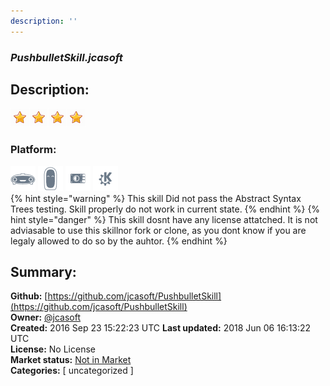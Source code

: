 ```yaml
---
description: ''
---
```


### _PushbulletSkill.jcasoft_  
## Description:  
  
  
![](../.gitbook/assets/star.png)![](../.gitbook/assets/star.png)![](../.gitbook/assets/star.png)![](../.gitbook/assets/star.png)  
  
### Platform:  
 ![Mark I](../.gitbook/assets/mark-1-icon.png)  ![Mark II](../.gitbook/assets/mark-2-icon.png)  ![Picroft](../.gitbook/assets/picroft-icon.png)  ![plasmoid](../.gitbook/assets/kde.png)   
{% hint style="warning" %}
This skill Did not pass the Abstract Syntax Trees testing. Skill properly do not work in current state.
{% endhint %}
{% hint style="danger" %}
This skill dosnt have any license attatched. It is not adviasable to use this skillnor fork or clone, as you dont know if you are legaly allowed to do so by the auhtor.
{% endhint %}
  
## Summary:  
**Github:** [https://github.com/jcasoft/PushbulletSkill](https://github.com/jcasoft/PushbulletSkill)  
**Owner:** [@jcasoft](https://github.com/jcasoft)  
**Created:** 2016 Sep 23 15:22:23 UTC  **Last updated:** 2018 Jun 06 16:13:22 UTC  
**License:** No License  
**Market status:** [Not in Market](https://market.mycroft.ai/skill/)  
**Categories:** [ uncategorized ]   
